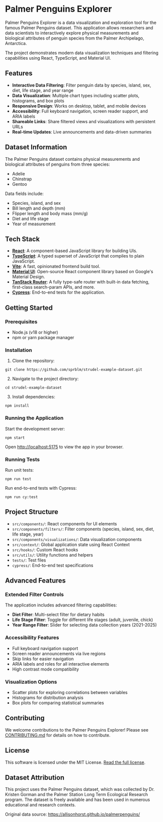 # Palmer Penguins Explorer

Palmer Penguins Explorer is a data visualization and exploration tool for the famous Palmer Penguins dataset. This application allows researchers and data scientists to interactively explore physical measurements and biological attributes of penguin species from the Palmer Archipelago, Antarctica.

The project demonstrates modern data visualization techniques and filtering capabilities using React, TypeScript, and Material UI.

## Features

- **Interactive Data Filtering**: Filter penguin data by species, island, sex, diet, life stage, and year range
- **Data Visualization**: Multiple chart types including scatter plots, histograms, and box plots
- **Responsive Design**: Works on desktop, tablet, and mobile devices
- **Accessibility**: Full keyboard navigation, screen reader support, and ARIA labels
- **Shareable Links**: Share filtered views and visualizations with persistent URLs
- **Real-time Updates**: Live announcements and data-driven summaries

## Dataset Information

The Palmer Penguins dataset contains physical measurements and biological attributes of penguins from three species:

- Adelie
- Chinstrap
- Gentoo

Data fields include:

- Species, island, and sex
- Bill length and depth (mm)
- Flipper length and body mass (mm/g)
- Diet and life stage
- Year of measurement

## Tech Stack

- [**React**](https://react.dev/): A component-based JavaScript library for building UIs.
- [**TypeScript**](https://www.typescriptlang.org/): A typed superset of JavaScript that compiles to plain JavaScript.
- [**Vite**](https://vite.dev/): A fast, opinionated frontend build tool.
- [**Material UI**](https://mui.com/material-ui/getting-started/): Open-source React component library based on Google's Material Design.
- [**TanStack Router**](https://tanstack.com/router/latest): A fully type-safe router with built-in data fetching, first-class search-param APIs, and more.
- [**Cypress**](https://www.cypress.io/): End-to-end tests for the application.

## Getting Started

### Prerequisites

- Node.js (v18 or higher)
- npm or yarn package manager

### Installation

1. Clone the repository:

```
git clone https://github.com/sprblm/strudel-example-dataset.git
```

2. Navigate to the project directory:

```
cd strudel-example-dataset
```

3. Install dependencies:

```
npm install
```

### Running the Application

Start the development server:

```
npm start
```

Open [http://localhost:5175](http://localhost:5175) to view the app in your browser.

### Running Tests

Run unit tests:

```
npm run test
```

Run end-to-end tests with Cypress:

```
npm run cy:test
```

## Project Structure

- `src/components/`: React components for UI elements
- `src/components/filters/`: Filter components (species, island, sex, diet, life stage, year)
- `src/components/visualizations/`: Data visualization components
- `src/context/`: Global application state using React Context
- `src/hooks/`: Custom React hooks
- `src/utils/`: Utility functions and helpers
- `tests/`: Test files
- `cypress/`: End-to-end test specifications

## Advanced Features

### Extended Filter Controls

The application includes advanced filtering capabilities:

- **Diet Filter**: Multi-select filter for dietary habits
- **Life Stage Filter**: Toggle for different life stages (adult, juvenile, chick)
- **Year Range Filter**: Slider for selecting data collection years (2021-2025)

### Accessibility Features

- Full keyboard navigation support
- Screen reader announcements via live regions
- Skip links for easier navigation
- ARIA labels and roles for all interactive elements
- High contrast mode compatibility

### Visualization Options

- Scatter plots for exploring correlations between variables
- Histograms for distribution analysis
- Box plots for comparing statistical summaries

## Contributing

We welcome contributions to the Palmer Penguins Explorer! Please see [CONTRIBUTING.md](CONTRIBUTING.md) for details on how to contribute.

## License

This software is licensed under the MIT License. [Read the full license](LICENSE).

## Dataset Attribution

This project uses the Palmer Penguins dataset, which was collected by Dr. Kristen Gorman and the Palmer Station Long Term Ecological Research program. The dataset is freely available and has been used in numerous educational and research contexts.

Original data source: https://allisonhorst.github.io/palmerpenguins/
